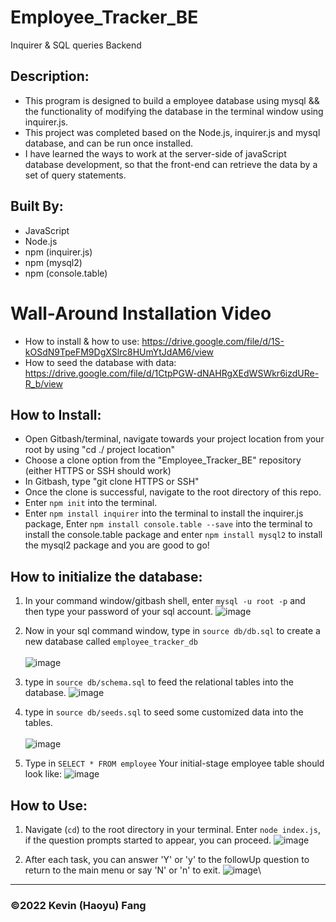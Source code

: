# Employee_Tracker_BE
Inquirer &amp; SQL queries Backend

## Description:

* This program is designed to build a employee database using mysql && the functionality of modifying the database in the terminal window using inquirer.js.
* This project was completed based on the Node.js, inquirer.js and mysql database, and can be run once installed.
* I have learned the ways to work at the server-side of javaScript database development, so that the front-end can retrieve the data by a set of query statements.

## Built By:
* JavaScript
* Node.js
* npm (inquirer.js)
* npm (mysql2)
* npm (console.table)

# Wall-Around Installation Video
* How to install & how to use: https://drive.google.com/file/d/1S-kOSdN9TpeFM9DgXSlrc8HUmYtJdAM6/view
* How to seed the database with data: https://drive.google.com/file/d/1CtpPGW-dNAHRgXEdWSWkr6izdURe-R_b/view


## How to Install:
* Open Gitbash/terminal, navigate towards your project location from your root by using "cd ./ project location"
* Choose a clone option from the "Employee_Tracker_BE" repository (either HTTPS or SSH should work)
* In Gitbash, type "git clone HTTPS or SSH"
* Once the clone is successful, navigate to the root directory of this repo.
* Enter `npm init` into the terminal.
* Enter `npm install inquirer` into the terminal to install the inquirer.js package, Enter `npm install console.table --save` into the terminal to install the console.table package and enter `npm install mysql2` to install the mysql2 package and you are good to go!

## How to initialize the database:
1. In your command window/gitbash shell, enter `mysql -u root -p` and then type your password of your sql account.
![image](https://user-images.githubusercontent.com/95199209/168446089-2de7b758-e9d5-4d22-b7d6-c35e90f19e10.png)

2. Now in your sql command window, type in `source db/db.sql` to create a new database called `employee_tracker_db`
<br><br>
![image](https://user-images.githubusercontent.com/95199209/168446117-c6f48c0c-c126-47a8-8f2f-34d388a5c4d7.png)

3. type in `source db/schema.sql` to feed the relational tables into the database.
![image](https://user-images.githubusercontent.com/95199209/168446188-7aaf829e-4c00-44ce-b291-e62e650fe52c.png)



4. type in `source db/seeds.sql` to seed some customized data into the tables.
 <br><br>
![image](https://user-images.githubusercontent.com/95199209/168446216-c5fcc0c4-29ff-419f-b0ce-6715c153efa4.png)

5. Type in `SELECT * FROM employee` Your initial-stage employee table should look like:
![image](https://user-images.githubusercontent.com/95199209/168446261-a7047da1-d92c-4470-9d94-60d205a69b06.png)

## How to Use:
1. Navigate (`cd`) to the root directory in your terminal. Enter `node index.js`, if the question prompts started to appear, you can proceed.
![image](https://user-images.githubusercontent.com/95199209/168443931-a49d7c94-a814-42ba-a4ed-f647d68032fd.png)

2. After each task, you can answer 'Y' or 'y' to the followUp question to return to the main menu or say 'N' or 'n' to exit.
![image](https://user-images.githubusercontent.com/95199209/168443994-b76e7b23-56de-4cb5-99b9-25642853d9f9.png)\

---

### ©️2022 Kevin (Haoyu) Fang
